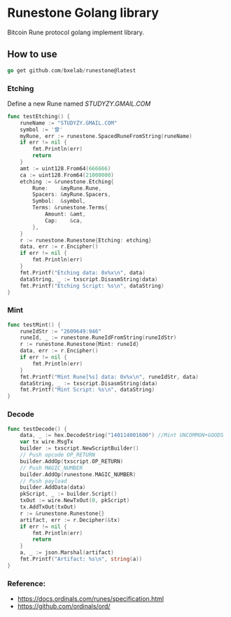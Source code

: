 # Runestone Golang library

Bitcoin Rune protocol golang implement library.

## How to use

```go
go get github.com/bxelab/runestone@latest
```

### Etching

Define a new Rune named *STUDYZY.GMAIL.COM* 

```go
func testEtching() {
	runeName := "STUDYZY.GMAIL.COM"
	symbol := '曾'
	myRune, err := runestone.SpacedRuneFromString(runeName)
	if err != nil {
		fmt.Println(err)
		return
	}
	amt := uint128.From64(666666)
	ca := uint128.From64(21000000)
	etching := &runestone.Etching{
		Rune:    &myRune.Rune,
		Spacers: &myRune.Spacers,
		Symbol:  &symbol,
		Terms: &runestone.Terms{
			Amount: &amt,
			Cap:    &ca,
		},
	}
	r := runestone.Runestone{Etching: etching}
	data, err := r.Encipher()
	if err != nil {
		fmt.Println(err)
	}
	fmt.Printf("Etching data: 0x%x\n", data)
	dataString, _ := txscript.DisasmString(data)
	fmt.Printf("Etching Script: %s\n", dataString)
}
```

### Mint

```go
func testMint() {
	runeIdStr := "2609649:946"
	runeId, _ := runestone.RuneIdFromString(runeIdStr)
	r := runestone.Runestone{Mint: runeId}
	data, err := r.Encipher()
	if err != nil {
		fmt.Println(err)
	}
	fmt.Printf("Mint Rune[%s] data: 0x%x\n", runeIdStr, data)
	dataString, _ := txscript.DisasmString(data)
	fmt.Printf("Mint Script: %s\n", dataString)
}
```

### Decode

```go
func testDecode() {
	data, _ := hex.DecodeString("140114001600") //Mint UNCOMMON•GOODS
	var tx wire.MsgTx
	builder := txscript.NewScriptBuilder()
	// Push opcode OP_RETURN
	builder.AddOp(txscript.OP_RETURN)
	// Push MAGIC_NUMBER
	builder.AddOp(runestone.MAGIC_NUMBER)
	// Push payload
	builder.AddData(data)
	pkScript, _ := builder.Script()
	txOut := wire.NewTxOut(0, pkScript)
	tx.AddTxOut(txOut)
	r := &runestone.Runestone{}
	artifact, err := r.Decipher(&tx)
	if err != nil {
		fmt.Println(err)
		return
	}
	a, _ := json.Marshal(artifact)
	fmt.Printf("Artifact: %s\n", string(a))
}
```

### Reference:

* https://docs.ordinals.com/runes/specification.html
* https://github.com/ordinals/ord/
